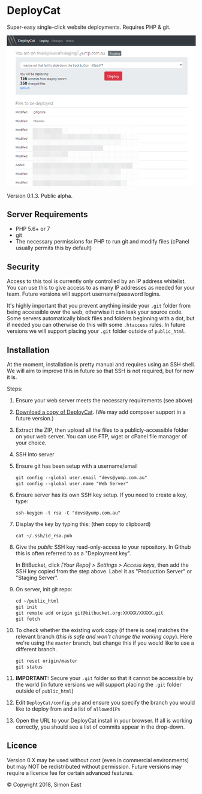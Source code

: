 # DeployCat
Super-easy single-click website deployments. Requires PHP &amp; git.

![DeployCat Screenshot](screenshot.png)

Version 0.1.3. Public alpha. 

## Server Requirements

* PHP 5.6+ or 7
* git 
* The necessary permissions for PHP to run git and modify files (cPanel usually permits this by default)

## Security

Access to this tool is currently only controlled by an IP address whitelist. You can use this to give access to as many IP addresses as needed for your team. Future versions will support username/password logins.

It's highly important that you prevent anything inside your `.git` folder from being accessible over the web, otherwise it can leak your source code. Some servers automatically block files and folders beginning with a dot, but if needed you can otherwise do this with some `.htaccess` rules. In future versions we will support placing your `.git` folder outside of `public_html`.

## Installation

At the moment, installation is pretty manual and requires using an SSH shell. We will aim to improve this in future so that SSH is not required, but for now it is.

Steps:

1. Ensure your web server meets the necessary requirements (see above)

2. [Download a copy of DeployCat](https://github.com/SimonEast/DeployCat/archive/master.zip). (We may add composer support in a future version.)

3. Extract the ZIP, then upload all the files to a publicly-accessible folder on your web server. You can use FTP, wget or cPanel file manager of your choice.

4. SSH into server

5. Ensure git has been setup with a username/email

       git config --global user.email "devs@yump.com.au"
       git config --global user.name "Web Server"

6. Ensure server has its own SSH key setup. If you need to create a key, type:

       ssh-keygen -t rsa -C "devs@yump.com.au"

7. Display the key by typing this: (then copy to clipboard)

       cat ~/.ssh/id_rsa.pub

8. Give the *public* SSH key read-only-access to your repository. In Github this is often referred to as a "Deployment key".

    In BitBucket, click *[Your Repo] > Settings > Access keys*, then add the SSH key copied from the step above. Label it as "Production Server" or "Staging Server".  

9. On server, init git repo:

       cd ~/public_html
       git init
       git remote add origin git@bitbucket.org:XXXXX/XXXXX.git
       git fetch

10. To check whether the existing work copy (if there is one) matches the relevant branch (*this is safe and won't change the working copy*). Here we're using the `master` branch, but change this if you would like to use a different branch.

        git reset origin/master
        git status

12. **IMPORTANT:** Secure your `.git` folder so that it cannot be accessible by the world (in future versions we will support placing the `.git` folder outside of `public_html`)

13. Edit `DeployCat/config.php` and ensure you specify the branch you would like to deploy from and a list of `allowedIPs`

14. Open the URL to your DeployCat install in your browser. If all is working correctly, you should see a list of commits appear in the drop-down. 

## Licence

Version 0.X may be used without cost (even in commercial environments) but may NOT be redistributed without permission. Future versions may require a licence fee for certain advanced features.

&copy; Copyright 2018, Simon East
